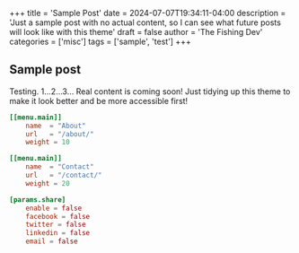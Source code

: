 +++
title = 'Sample Post'
date = 2024-07-07T19:34:11-04:00
description = 'Just a sample post with no actual content, so I can see what future posts will look like with this theme'
draft = false
author = 'The Fishing Dev'
categories = ['misc']
tags = ['sample', 'test']
+++

## Sample post

Testing. 1...2...3... Real content is coming soon! Just tidying up this theme to make it look better and be more accessible first!

``` toml
[[menu.main]]
    name  = "About"
    url   = "/about/"
    weight = 10

[[menu.main]]
    name  = "Contact"
    url   = "/contact/"
    weight = 20

[params.share]
    enable = false
    facebook = false
    twitter = false
    linkedin = false
    email = false
```
